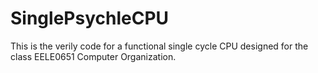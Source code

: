 # SinglePsychleCPU
This is the verily code for a functional single cycle CPU designed for the class EELE0651 Computer Organization.
